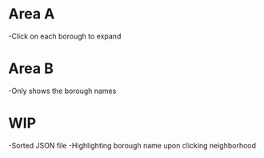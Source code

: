 # Area A
-Click on each borough to expand 

# Area B
-Only shows the borough names

# WIP
-Sorted JSON file
-Highlighting borough name upon clicking neighborhood 
